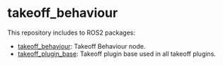 # takeoff_behaviour

This repository includes to ROS2 packages:
- [takeoff_behaviour](takeoff_behaviour): Takeoff Behaviour node.
- [takeoff_plugin_base](takeoff_plugin_base): Takeoff plugin base used in all takeoff plugins.